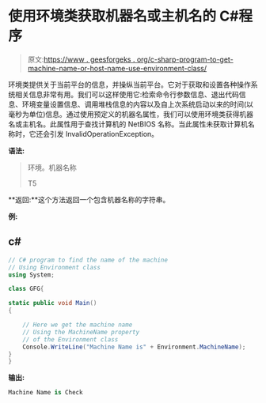 # 使用环境类获取机器名或主机名的 C#程序

> 原文:[https://www . geesforgeks . org/c-sharp-program-to-get-machine-name-or-host-name-use-environment-class/](https://www.geeksforgeeks.org/c-sharp-program-to-get-the-machine-name-or-host-name-using-environment-class/)

环境类提供关于当前平台的信息，并操纵当前平台。它对于获取和设置各种操作系统相关信息非常有用。我们可以这样使用它:检索命令行参数信息、退出代码信息、环境变量设置信息、调用堆栈信息的内容以及自上次系统启动以来的时间(以毫秒为单位)信息。通过使用预定义的机器名属性，我们可以使用环境类获得机器名或主机名。此属性用于查找计算机的 NetBIOS 名称。当此属性未获取计算机名称时，它还会引发 InvalidOperationException。

**语法:**

> 环境。机器名称
> 
> T5

**返回:**这个方法返回一个包含机器名称的字符串。

**例:**

## c#

```cs
// C# program to find the name of the machine
// Using Environment class
using System;

class GFG{

static public void Main()
{

    // Here we get the machine name
    // Using the MachineName property
    // of the Environment class
    Console.WriteLine("Machine Name is" + Environment.MachineName);
}
}
```

**输出:**

```cs
Machine Name is Check
```